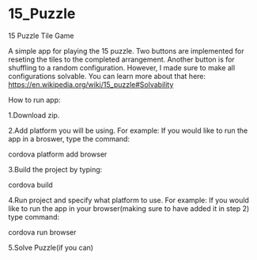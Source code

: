 # 15_Puzzle
15 Puzzle Tile Game

A simple app for playing the 15 puzzle. Two
buttons are implemented for reseting the tiles
to the completed arrangement. Another button
is for shuffling to a random configuration.
However, I made sure to make all configurations
solvable. You can learn more about that here:
https://en.wikipedia.org/wiki/15_puzzle#Solvability

How to run app:

1.Download zip.

2.Add platform you will be using.
  For example: If you would like to run the app
  in a broswer, type the command:
  
  cordova platform add browser
  
3.Build the project by typing:

  cordova build
  
4.Run project and specify what platform to use.
  For example: If you would like to run the app
  in your browser(making sure to have added it
  in step 2) type command:
  
  cordova run browser
  
5.Solve Puzzle(if you can)
